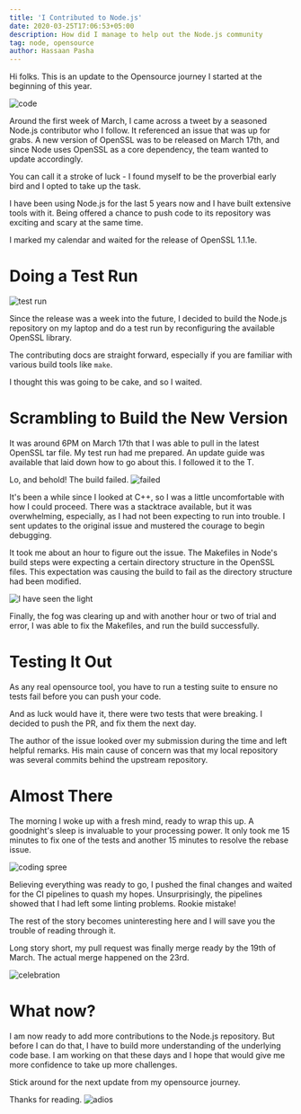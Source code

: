```yaml
---
title: 'I Contributed to Node.js'
date: 2020-03-25T17:06:53+05:00
description: How did I manage to help out the Node.js community
tag: node, opensource
author: Hassaan Pasha
---
```


Hi folks. This is an update to the Opensource journey I started at the beginning of this year.

![code](https://media.giphy.com/media/ZvLUtG6BZkBi0/giphy.gif)

Around the first week of March, I came across a tweet by a seasoned Node.js contributor who I follow. It referenced an issue that was up for grabs. A new version of OpenSSL was to be released on March 17th, and since Node uses OpenSSL as a core dependency, the team wanted to update accordingly.

You can call it a stroke of luck - I found myself to be the proverbial early bird and I opted to take up the task.

I have been using Node.js for the last 5 years now and I have built extensive tools with it. Being offered a chance to push code to its repository was exciting and scary at the same time.

I marked my calendar and waited for the release of OpenSSL 1.1.1e.

# Doing a Test Run

![test run](https://media.giphy.com/media/nDUYW2I36b2i47d0xp/giphy.gif)

Since the release was a week into the future, I decided to build the Node.js repository on my laptop and do a test run by reconfiguring the available OpenSSL library.

The contributing docs are straight forward, especially if you are familiar with various build tools like `make`.

I thought this was going to be cake, and so I waited.

# Scrambling to Build the New Version

It was around 6PM on March 17th that I was able to pull in the latest OpenSSL tar file. My test run had me prepared. An update guide was available that laid down how to go about this. I followed it to the T.

Lo, and behold! The build failed.
![failed](https://media.giphy.com/media/13HgwGsXF0aiGY/giphy.gif)

It's been a while since I looked at C++, so I was a little uncomfortable with how I could proceed. There was a stacktrace available, but it was overwhelming, especially, as I had not been expecting to run into trouble. I sent updates to the original issue and mustered the courage to begin debugging.

It took me about an hour to figure out the issue. The Makefiles in Node's build steps were expecting a certain directory structure in the OpenSSL files. This expectation was causing the build to fail as the directory structure had been modified.

![I have seen the light](https://media.giphy.com/media/nBQefMWjqdLc4/giphy.gif)

Finally, the fog was clearing up and with another hour or two of trial and error, I was able to fix the Makefiles, and run the build successfully.

# Testing It Out

As any real opensource tool, you have to run a testing suite to ensure no tests fail before you can push your code.

And as luck would have it, there were two tests that were breaking. I decided to push the PR, and fix them the next day.

The author of the issue looked over my submission during the time and left helpful remarks. His main cause of concern was that my local repository was several commits behind the upstream repository.

# Almost There

The morning I woke up with a fresh mind, ready to wrap this up. A goodnight's sleep is invaluable to your processing power. It only took me 15 minutes to fix one of the tests and another 15 minutes to resolve the rebase issue.

![coding spree](https://media.giphy.com/media/LmNwrBhejkK9EFP504/giphy.gif)

Believing everything was ready to go, I pushed the final changes and waited for the CI pipelines to quash my hopes. Unsurprisingly, the pipelines showed that I had left some linting problems. Rookie mistake!

The rest of the story becomes uninteresting here and I will save you the trouble of reading through it.

Long story short, my pull request was finally merge ready by the 19th of March. The actual merge happened on the 23rd.

![celebration](https://media.giphy.com/media/l0MYt5jPR6QX5pnqM/giphy.gif)

# What now?

I am now ready to add more contributions to the Node.js repository. But before I can do that, I have to build more understanding of the underlying code base. I am working on that these days and I hope that would give me more confidence to take up more challenges.

Stick around for the next update from my opensource journey.

Thanks for reading.
![adios](https://media.giphy.com/media/ZBVhKIDgts1eHYdT7u/giphy.gif)
